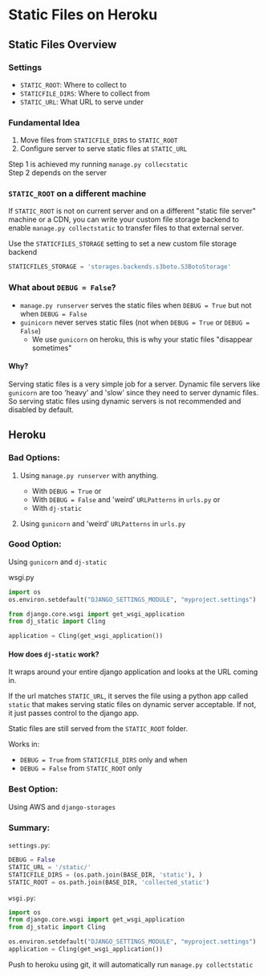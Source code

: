 # Static Files on Heroku
## Static Files Overview
### Settings
- `STATIC_ROOT`: Where to collect to
- `STATICFILE_DIRS`: Where to collect from
- `STATIC_URL`: What URL to serve under

### Fundamental Idea
1. Move files from `STATICFILE_DIRS` to `STATIC_ROOT`
2. Configure server to serve static files at `STATIC_URL`

Step 1 is achieved my running `manage.py collecstatic`  
Step 2 depends on the server

### `STATIC_ROOT` on a different machine 

If `STATIC_ROOT` is not on current server and on a different "static file server" machine or a CDN, you can write your custom file storage backend to enable `manage.py collectstatic` to transfer files to that external server.

Use the `STATICFILES_STORAGE` setting to set a new custom file storage backend
```python
STATICFILES_STORAGE = 'storages.backends.s3boto.S3BotoStorage'
```

### What about `DEBUG = False`?
- `manage.py runserver` serves the static files when `DEBUG = True` but not when `DEBUG = False`
- `guinicorn` never serves static files (not when `DEBUG = True` or `DEBUG = False`)
    + We use `gunicorn` on heroku, this is why your static files "disappear sometimes"

#### Why?
Serving static files is a very simple job for a server. Dynamic file servers like `gunicorn` are too 'heavy' and 'slow' since they need to server dynamic files. So serving static files using dynamic servers is not recommended and disabled by default.  

## Heroku

### Bad Options:
1. Using `manage.py runserver` with anything. 
    - With `DEBUG = True` or
    - With `DEBUG = False` and 'weird' `URLPatterns` in `urls.py` or
    - With `dj-static`

2. Using `gunicorn` and 'weird' `URLPatterns` in `urls.py`

### Good Option:
Using `gunicorn` and `dj-static`

wsgi.py
```python
import os
os.environ.setdefault("DJANGO_SETTINGS_MODULE", "myproject.settings")

from django.core.wsgi import get_wsgi_application
from dj_static import Cling

application = Cling(get_wsgi_application())
```

#### How does `dj-static` work?
It wraps around your entire django application and looks at the URL coming in.

If the url matches `STATIC_URL`, it serves the file using a python app called `static` that makes serving static files on dynamic server acceptable. If not, it just passes control to the django app.

Static files are still served from the `STATIC_ROOT` folder.

Works in:
- `DEBUG = True` from `STATICFILE_DIRS` only and when
- `DEBUG = False` from `STATIC_ROOT` only

### Best Option:
Using AWS and `django-storages`

### Summary:
`settings.py`:
```python
DEBUG = False
STATIC_URL = '/static/'
STATICFILE_DIRS = (os.path.join(BASE_DIR, 'static'), )
STATIC_ROOT = os.path.join(BASE_DIR, 'collected_static')
```

`wsgi.py`:
```python
import os
from django.core.wsgi import get_wsgi_application
from dj_static import Cling

os.environ.setdefault("DJANGO_SETTINGS_MODULE", "myproject.settings")
application = Cling(get_wsgi_application())
```

Push to heroku using git, it will automatically run `manage.py collectstatic`
